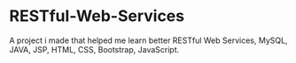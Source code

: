 # RESTful-Web-Services

A project i made that helped me learn better RESTful Web Services, MySQL, JAVA, JSP, HTML, CSS, Bootstrap, JavaScript.
